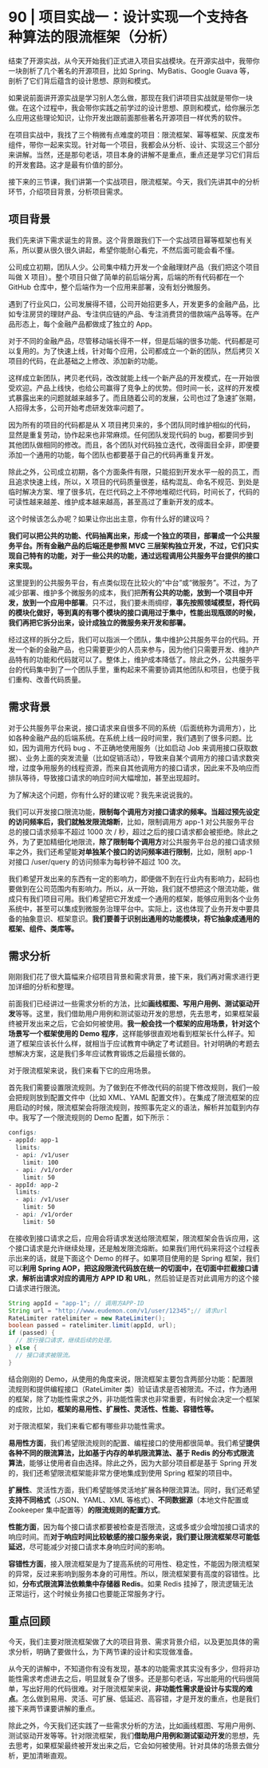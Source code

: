# 90 | 项目实战一：设计实现一个支持各种算法的限流框架（分析）

结束了开源实战，从今天开始我们正式进入项目实战模块。在开源实战中，我带你一块剖析了几个著名的开源项目，比如 Spring、MyBatis、Google Guava 等，剖析了它们背后蕴含的设计思想、原则和模式。

如果说前面讲开源实战是学习别人怎么做，那现在我们讲项目实战就是带你一块做。在这个过程中，我会带你实践之前学过的设计思想、原则和模式，给你展示怎么应用这些理论知识，让你开发出跟前面那些著名开源项目一样优秀的软件。

在项目实战中，我找了三个稍微有点难度的项目：限流框架、幂等框架、灰度发布组件，带你一起来实现。针对每一个项目，我都会从分析、设计、实现这三个部分来讲解。当然，还是那句老话，项目本身的讲解不是重点，重点还是学习它们背后的开发套路。这才是最有价值的部分。

接下来的三节课，我们讲第一个实战项目，限流框架。今天，我们先讲其中的分析环节，介绍项目背景，分析项目需求。

## 项目背景

我们先来讲下需求诞生的背景。这个背景跟我们下一个实战项目幂等框架也有关系，所以要从很久很久讲起，希望你能耐心看完，不然后面可能会看不懂。

公司成立初期，团队人少。公司集中精力开发一个金融理财产品（我们把这个项目叫做 X 项目）。整个项目只做了简单的前后端分离，后端的所有代码都在一个 GitHub 仓库中，整个后端作为一个应用来部署，没有划分微服务。

遇到了行业风口，公司发展得不错，公司开始招更多人，开发更多的金融产品，比如专注房贷的理财产品、专注供应链的产品、专注消费贷的借款端产品等等。在产品形态上，每个金融产品都做成了独立的 App。

对于不同的金融产品，尽管移动端长得不一样，但是后端的很多功能、代码都是可以复用的。为了快速上线，针对每个应用，公司都成立一个新的团队，然后拷贝 X 项目的代码，在此基础之上修改、添加新的功能。

这样成立新团队，拷贝老代码，改改就能上线一个新产品的开发模式，在一开始很受欢迎。产品上线快，也给公司赢得了竞争上的优势。但时间一长，这样的开发模式暴露出来的问题就越来越多了。而且随着公司的发展，公司也过了急速扩张期，人招得太多，公司开始考虑研发效率问题了。

因为所有的项目的代码都是从 X 项目拷贝来的，多个团队同时维护相似的代码，显然是重复劳动，协作起来也非常麻烦。任何团队发现代码的 bug，都要同步到其他团队做相同的修改。而且，各个团队对代码独立迭代，改得面目全非，即便要添加一个通用的功能，每个团队也都要基于自己的代码再重复开发。

除此之外，公司成立初期，各个方面条件有限，只能招到开发水平一般的员工，而且追求快速上线，所以，X 项目的代码质量很差，结构混乱、命名不规范、到处是临时解决方案、埋了很多坑，在烂代码之上不停地堆砌烂代码，时间长了，代码的可读性越来越差、维护成本越来越高，甚至高过了重新开发的成本。

这个时候该怎么办呢？如果让你出出主意，你有什么好的建议吗？

**我们可以把公共的功能、代码抽离出来，形成一个独立的项目，部署成一个公共服务平台。**所有金融产品的后端还是参照 MVC 三层架构独立开发，不过，它们只实现自己特有的功能，对于一些公共的功能，通过**远程调用公共服务平台提供的接口来实现。**

这里提到的公共服务平台，有点类似现在比较火的“中台”或“微服务”。不过，为了减少部署、维护多个微服务的成本，我们把**所有公共的功能，放到一个项目中开发，放到一个应用中部署**。只不过，我们要未雨绸缪，**事先按照领域模型，将代码的模块化做好，等到真的有哪个模块的接口调用过于集中，性能出现瓶颈的时候，我们再把它拆分出来，设计成独立的微服务来开发和部署。**

经过这样的拆分之后，我们可以指派一个团队，集中维护公共服务平台的代码。开发一个新的金融产品，也只需要更少的人员来参与，因为他们只需要开发、维护产品特有的功能和代码就可以了。整体上，维护成本降低了。除此之外，公共服务平台的代码集中到了一个团队手里，重构起来不需要协调其他团队和项目，也便于我们重构、改善代码质量。

## 需求背景

对于公共服务平台来说，接口请求来自很多不同的系统（后面统称为调用方），比如各种金融产品的后端系统。在系统上线一段时间里，我们遇到了很多问题。比如，因为调用方代码 bug 、不正确地使用服务（比如启动 Job 来调用接口获取数据）、业务上面的突发流量（比如促销活动），导致来自某个调用方的接口请求数突增，过度争用服务的线程资源，而来自其他调用方的接口请求，因此来不及响应而排队等待，导致接口请求的响应时间大幅增加，甚至出现超时。

为了解决这个问题，你有什么好的建议呢？我先来说说我的。

我们可以开发接口限流功能，**限制每个调用方对接口请求的频率。当超过预先设定的访问频率后，我们就触发限流熔断**，比如，限制调用方 app-1 对公共服务平台总的接口请求频率不超过 1000 次 / 秒，超过之后的接口请求都会被拒绝。除此之外，为了更加精细化地限流，**除了限制每个调用方**对公共服务平台总的接口请求频率之外，我们还希望能**对单独某个接口的访问频率进行限制**，比如，限制 app-1 对接口 /user/query 的访问频率为每秒钟不超过 100 次。

我们希望开发出来的东西有一定的影响力，即便做不到在行业内有影响力，起码也要做到在公司范围内有影响力。所以，从一开始，我们就不想把这个限流功能，做成只有我们项目可用。我们希望把它开发成一个通用的框架，能够应用到各个业务系统中，甚至可以集成到微服务治理平台中。实际上，这也体现了业务开发中要具备的抽象意识、框架意识。**我们要善于识别出通用的功能模块，将它抽象成通用的框架、组件、类库等。**

## 需求分析

刚刚我们花了很大篇幅来介绍项目背景和需求背景，接下来，我们再对需求进行更加详细的分析和整理。

前面我们已经讲过一些需求分析的方法，比如**画线框图、写用户用例、测试驱动开发**等等。这里，我们借助用户用例和测试驱动开发的思想，先去思考，如果框架最终被开发出来之后，它会如何被使用。**我一般会找一个框架的应用场景，针对这个场景写一个框架使用的 Demo 程序**，这样能够很直观地看到框架长什么样子。知道了框架应该长什么样，就相当于应试教育中确定了考试题目。针对明确的考题去想解决方案，这是我们多年应试教育锻炼之后最擅长做的。

对于限流框架来说，我们来看下它的应用场景。

首先我们需要设置限流规则。为了做到在不修改代码的前提下修改规则，我们一般会把规则放到配置文件中（比如 XML、YAML 配置文件）。在集成了限流框架的应用启动的时候，限流框架会将限流规则，按照事先定义的语法，解析并加载到内存中。我写了一个限流规则的 Demo 配置，如下所示：

```css
configs:
- appId: app-1
  limits:
  - api: /v1/user
    limit: 100
  - api: /v1/order
    limit: 50
- appId: app-2
  limits:
  - api: /v1/user
    limit: 50
  - api: /v1/order
    limit: 50
```

在接收到接口请求之后，应用会将请求发送给限流框架，限流框架会告诉应用，这个接口请求是允许继续处理，还是触发限流熔断。如果我们用代码来将这个过程表示出来的话，就是下面这个 Demo 的样子。如果项目使用的是 Spring 框架，我们可以**利用 Spring AOP，把这段限流代码放在统一的切面中，在切面中拦截接口请求**，**解析出请求对应的调用方 APP ID 和 URL**，然后验证是否对此调用方的这个接口请求进行限流。

```java
String appId = "app-1"; // 调用方APP-ID
String url = "http://www.eudemon.com/v1/user/12345";// 请求url
RateLimiter ratelimiter = new RateLimiter();
boolean passed = ratelimiter.limit(appId, url);
if (passed) {
  // 放行接口请求，继续后续的处理。
} else {
  // 接口请求被限流。
}
```

结合刚刚的 Demo，从使用的角度来说，限流框架主要包含两部分功能：配置限流规则和提供编程接口（RateLimiter 类）验证请求是否被限流。不过，作为通用的框架，除了功能性需求之外，非功能性需求也非常重要，有时候会决定一个框架的成败，比如，**框架的易用性、扩展性、灵活性、性能、容错性等。**

对于限流框架，我们来看它都有哪些非功能性需求。

**易用性方面**，我们希望限流规则的配置、编程接口的使用都很简单。我们希望**提供各种不同的限流算法，比如基于内存的单机限流算法、基于 Redis 的分布式限流算法**，能够让使用者自由选择。除此之外，因为大部分项目都是基于 Spring 开发的，我们还希望限流框架能非常方便地集成到使用 Spring 框架的项目中。

**扩展性**、灵活性方面，我们希望能够灵活地扩展各种限流算法。同时，我们还希望**支持不同格式**（JSON、YAML、XML 等格式）、**不同数据源**（本地文件配置或 Zookeeper 集中配置等）**的限流规则的配置方式**。

**性能方面**，因为每个接口请求都要被检查是否限流，这或多或少会增加接口请求的响应时间。而**对于响应时间比较敏感的接口服务来说，我们要让限流框架尽可能低延迟**，尽可能减少对接口请求本身响应时间的影响。

**容错性方面**，接入限流框架是为了提高系统的可用性、稳定性，不能因为限流框架的异常，反过来影响到服务本身的可用性。所以，限流框架要有高度的容错性。比如，**分布式限流算法依赖集中存储器 Redis**。如果 Redis 挂掉了，限流逻辑无法正常运行，这个时候业务接口也要能正常服务才行。

## 重点回顾

今天，我们主要对限流框架做了大的项目背景、需求背景介绍，以及更加具体的需求分析，明确了要做什么，为下两节课的设计和实现做准备。

从今天的讲解中，不知道你有没有发现，基本的功能需求其实没有多少，但将非功能性需求考虑进去之后，明显就复杂了很多。还是那句老话，写出能用的代码很简单，写出好用的代码很难。对于限流框架来说，**非功能性需求是设计与实现的难点**。怎么做到易用、灵活、可扩展、低延迟、高容错，才是开发的重点，也是我们接下来两节课要讲解的重点。

除此之外，今天我们还实践了一些需求分析的方法，比如画线框图、写用户用例、测试驱动开发等等。针对限流框架，我们**借助用户用例和测试驱动开发**的思想，先去思考，如果框架最终被开发出来之后，它会如何被使用。针对具体的场景去做分析，更加清晰直观。





